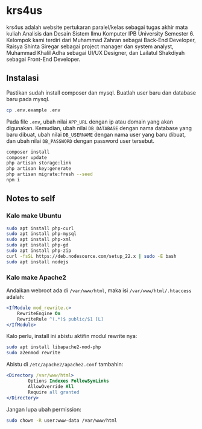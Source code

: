 # krs4us
krs4us adalah website pertukaran paralel/kelas sebagai tugas akhir mata kuliah Analisis dan Desain Sistem Ilmu Komputer IPB University Semester 6. Kelompok kami terdiri dari Muhammad Zahran sebagai Back-End Developer, Raisya Shinta Siregar sebagai project manager dan system analyst, Muhammad Khalil Adha sebagai UI/UX Designer, dan Lailatul Shakdiyah sebagai Front-End Developer.

## Instalasi
Pastikan sudah install composer dan mysql. Buatlah user baru dan database baru pada mysql.
```bash
cp .env.example .env
```
Pada file `.env`, ubah nilai `APP_URL` dengan ip atau domain yang akan digunakan. Kemudian, ubah nilai `DB_DATABASE` dengan nama database yang baru dibuat, ubah nilai `DB_USERNAME` dengan nama user yang baru dibuat, dan ubah nilai `DB_PASSWORD` dengan password user tersebut.
```bash
composer install
composer update
php artisan storage:link
php artisan key:generate
php artisan migrate:fresh --seed
npm i
```

## Notes to self
### Kalo make Ubuntu
```bash
sudo apt install php-curl
sudo apt install php-mysql
sudo apt install php-xml
sudo apt install php-gd
sudo apt install php-zip
curl -fsSL https://deb.nodesource.com/setup_22.x | sudo -E bash
sudo apt install nodejs
```
### Kalo make Apache2
Andaikan webroot ada di `/var/www/html`, maka isi `/var/www/html/.htaccess` adalah:
```apache
<IfModule mod_rewrite.c>
    RewriteEngine On
    RewriteRule ^(.*)$ public/$1 [L]
</IfModule>
```
Kalo perlu, install ini abistu aktifin modul rewrite nya:
```bash
sudo apt install libapache2-mod-php
sudo a2enmod rewrite
```
Abistu di `/etc/apache2/apache2.conf` tambahin:
```apache
<Directory /var/www/html>
        Options Indexes FollowSymLinks
        AllowOverride All
        Require all granted
</Directory>
```
Jangan lupa ubah permission:
```bash
sudo chown -R user:www-data /var/www/html
```
